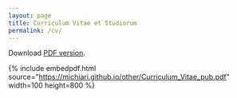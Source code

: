 ```yaml
---
layout: page
title: Curriculum Vitae et Studiorum
permalink: /cv/
---
```


Download [PDF version](https://michiari.github.io/other/Curriculum_Vitae_pub.pdf).

{% include embedpdf.html source="https://michiari.github.io/other/Curriculum_Vitae_pub.pdf" width=100 height=800 %}
